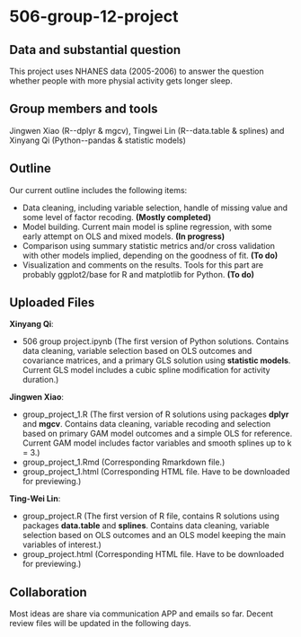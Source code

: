 # 506-group-12-project

## Data and substantial question
  This project uses NHANES data (2005-2006) to answer the question whether people with more physial activity gets longer sleep. 
  
## Group members and tools 
  Jingwen Xiao (R--dplyr & mgcv), Tingwei Lin (R--data.table & splines) and Xinyang Qi (Python--pandas & statistic models)

## Outline
Our current outline includes the following items:
  - Data cleaning, including variable selection, handle of missing value and some level of factor recoding. **(Mostly completed)**
  - Model building. Current main model is spline regression, with some early attempt on OLS and mixed models. **(In progress)**
  - Comparison using summary statistic metrics and/or cross validation with other models implied, depending on the goodness of fit. **(To do)**
  - Visualization and comments on the results. Tools for this part are probably ggplot2/base for R and matplotlib for Python. **(To do)**

## Uploaded Files 
 
 **Xinyang Qi**:
 - 506 group project.ipynb (The first version of Python solutions. Contains data cleaning, variable selection based on OLS outcomes and covariance matrices, and a primary GLS solution using **statistic models**. Current GLS model includes a cubic spline modification for activity duration.)
  
 **Jingwen Xiao**:
 - group_project_1.R (The first version of R solutions using packages **dplyr** and **mgcv**. Contains data cleaning, variable recoding and selection based on primary GAM model outcomes and a simple OLS for reference. Current GAM model includes factor variables and smooth splines up to k = 3.)
 - group_project_1.Rmd (Corresponding Rmarkdown file.)
 - group_project_1.html (Corresponding HTML file. Have to be downloaded for previewing.)
 
 **Ting-Wei Lin**:
 - group_project.R (The first version of R file, contains R solutions using packages **data.table** and **splines**. Contains data cleaning, variable selection based on OLS outcomes and an OLS model keeping the main variables of interest.)
 - group_project.html (Corresponding HTML file. Have to be downloaded for previewing.)

## Collaboration

Most ideas are share via communication APP and emails so far. Decent review files will be updated in the following days.
